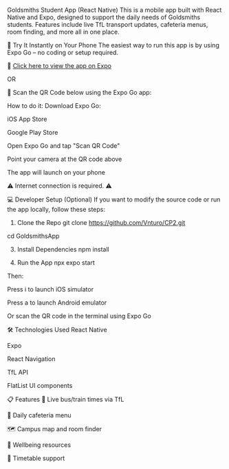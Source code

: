 Goldsmiths Student App (React Native)
This is a mobile app built with React Native and Expo, designed to support the daily needs of Goldsmiths students. Features include live TfL transport updates, cafeteria menus, room finding, and more all in one place.

🚀 Try It Instantly on Your Phone
The easiest way to run this app is by using Expo Go – no coding or setup required.

🔗 [Click here to view the app on Expo](https://expo.dev/accounts/vnturo/projects/goldsmithsapp)


OR

📱 Scan the QR Code below using the Expo Go app:

How to do it:
Download Expo Go:

iOS App Store

Google Play Store

Open Expo Go and tap "Scan QR Code"

Point your camera at the QR code above

The app will launch on your phone

⚠️ Internet connection is required. ⚠️




💻 Developer Setup (Optional)
If you want to modify the source code or run the app locally, follow these steps:

1. Clone the Repo
git clone https://github.com/Vnturo/CP2.git

  cd GoldsmithsApp

3. Install Dependencies
npm install

4. Run the App
npx expo start

Then:

Press i to launch iOS simulator

Press a to launch Android emulator

Or scan the QR code in the terminal using Expo Go

🛠 Technologies Used
React Native

Expo

React Navigation

TfL API

FlatList UI components

📋 Features
🚌 Live bus/train times via TfL

🍱 Daily cafeteria menu

🗺️ Campus map and room finder

🧠 Wellbeing resources

📅 Timetable support
